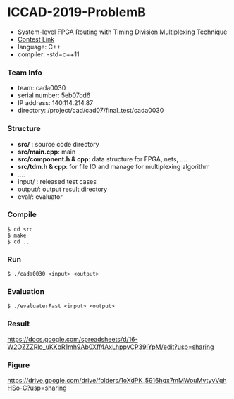 # ICCAD-2019-ProblemB
- System-level FPGA Routing with Timing Division Multiplexing Technique
- [Contest Link](http://iccad-contest.org/2019/problems.html)
- language: C++
- compiler: -std=c++11

### Team Info
- team: cada0030
- serial number: 5eb07cd6
- IP address: 140.114.214.87
- directory: /project/cad/cad07/final_test/cada0030

### Structure
- **src/** : source code directory
- **src/main.cpp**: main 
- **src/component.h & cpp**: data structure for FPGA, nets, ....
- **src/tdm.h & cpp**: for file IO and manage for multiplexing algorithm
- ....
- input/ : released test cases
- output/: output result directory
- eval/: evaluator

### Compile
```
$ cd src
$ make
$ cd ..
```

### Run 
```
$ ./cada0030 <input> <output>
```

### Evaluation
```
$ ./evaluaterFast <input> <output>
```

### Result
https://docs.google.com/spreadsheets/d/16-W2OZZZRlo_uKKbR1mh9Ab0Xff4AxLhppvCP39IYpM/edit?usp=sharing



### Figure
https://drive.google.com/drive/folders/1oXdPK_5916hqx7mMWouMvtyvVqhHSo-C?usp=sharing
